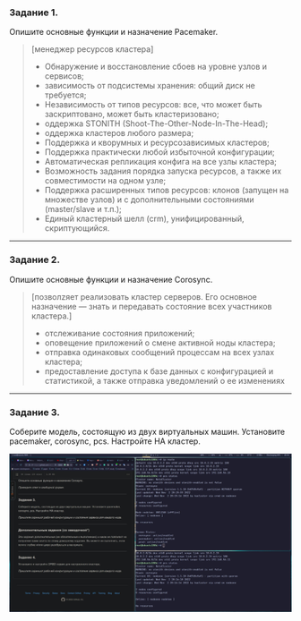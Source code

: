 ### Задание 1.
Опишите основные функции и назначение Pacemaker.

> [менеджер ресурсов кластера]
> * Обнаружение и восстановление сбоев на уровне узлов и
сервисов;
> * зависимость от подсистемы хранения: общий диск не
требуется;
> * Независимость от типов ресурсов: все, что может быть
заскриптовано, может быть кластеризовано;
> * оддержка STONITH (Shoot-The-Other-Node-In-The-Head);
> * оддержка кластеров любого размера;
> * Поддержка и кворумных и ресурсозависимых кластеров;
> *  Поддержка практически любой избыточной конфигурации;
> *  Автоматическая репликация конфига на все узлы кластера;
> *  Возможность задания порядка запуска ресурсов, а также их
совместимости на одном узле;
> *  Поддержка расширенных типов ресурсов: клонов (запущен
на множестве узлов) и с дополнительными состояниями
(master/slave и т.п.);
> *  Единый кластерный шелл (crm), унифицированный,
скриптующийся.

---
### Задание 2.

Опишите основные функции и назначение Corosync.

> [позволzяет реализовать кластер серверов. Его основное назначение — знать и передавать
состояние всех участников кластера.]
> * отслеживание состояния приложений;
> *  оповещение приложений о смене активной ноды кластера;
> *  отправка одинаковых сообщений процессам на всех узлах
кластера;
> *  предоставление доступа к базе данных с конфигурацией и
статистикой, а также отправка уведомлений о ее изменениях

---
### Задание 3.

Соберите модель, состоящую из двух виртуальных машин. Установите pacemaker, corosync, pcs. Настройте HA кластер.

![](https://github.com/NicholasKrupenin/netology_git/blob/main/Monitoring/img/pcs.jpg)
